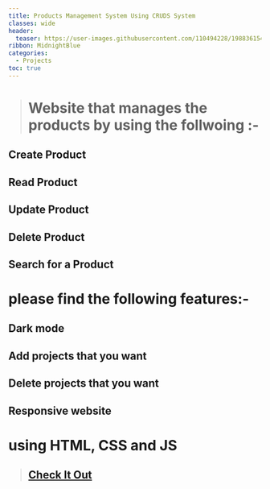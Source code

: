 ```yaml
---
title: Products Management System Using CRUDS System
classes: wide
header:
  teaser: https://user-images.githubusercontent.com/110494228/198836154-ecb00d12-7258-44f8-9264-e599af8ca8fe.png
ribbon: MidnightBlue
categories:
  - Projects
toc: true
---
```


> # Website that manages the products by using the follwoing :-
## Create Product
## Read Product
## Update Product
## Delete Product
## Search for a Product

# please find the following features:-
## Dark mode
## Add projects that you want 
## Delete projects that you want 
## Responsive website

# using HTML, CSS and JS
> ## [Check It Out](https://mohamedadel6.github.io/Application-Management-System-Using-CRUDS-System/)
